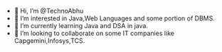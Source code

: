 - 👋 Hi, I’m @TechnoAbhu
- 👀 I’m interested in Java,Web Languages and some portion of DBMS.
- 🌱 I’m currently learning Java and DSA in java.
- 💞️ I’m looking to collaborate on some IT companies like Capgemini,Infosys,TCS.
